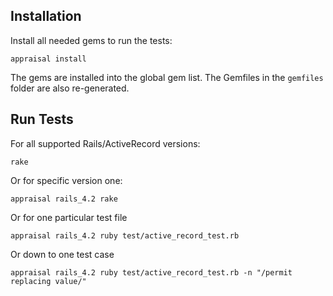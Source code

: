 ## Installation

Install all needed gems to run the tests:

    appraisal install

The gems are installed into the global gem list.
The Gemfiles in the `gemfiles` folder are also re-generated.

## Run Tests

For all supported Rails/ActiveRecord versions:

    rake

Or for specific version one:

    appraisal rails_4.2 rake

Or for one particular test file

    appraisal rails_4.2 ruby test/active_record_test.rb

Or down to one test case

    appraisal rails_4.2 ruby test/active_record_test.rb -n "/permit replacing value/"
